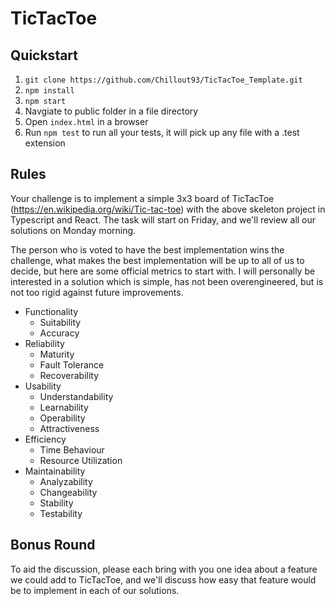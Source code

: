 # TicTacToe

## Quickstart
1) `git clone https://github.com/Chillout93/TicTacToe_Template.git`
2) `npm install`
3) `npm start`
4) Navgiate to public folder in a file directory
5) Open `index.html` in a browser
6) Run `npm test` to run all your tests, it will pick up any file with a .test extension

## Rules
Your challenge is to implement a simple 3x3 board of TicTacToe (https://en.wikipedia.org/wiki/Tic-tac-toe) with the above skeleton project in Typescript and React. The task will start on Friday, and we'll review all our solutions on Monday morning. 

The person who is voted to have the best implementation wins the challenge, what makes the best implementation will be up to all of us to decide, but here are some official metrics to start with. I will personally be interested in a solution which is simple, has not been overengineered, but is not too rigid against future improvements.

- Functionality 
	- Suitability
	- Accuracy
- Reliability
	- Maturity
	- Fault Tolerance
	- Recoverability
- Usability
	- Understandability
	- Learnability
	- Operability
	- Attractiveness	
- Efficiency
	- Time Behaviour
	- Resource Utilization
- Maintainability
	- Analyzability
	- Changeability
	- Stability
	- Testability

## Bonus Round
To aid the discussion, please each bring with you one idea about a feature we could add to TicTacToe, and we'll discuss how easy that feature would be to implement in each of our solutions.
